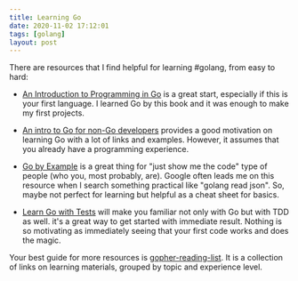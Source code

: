 ```yaml
---
title: Learning Go
date: 2020-11-02 17:12:01
tags: [golang]
layout: post
---
```


There are resources that I find helpful for learning #golang, from easy to hard:

+ [An Introduction to Programming in Go](http://www.golang-book.com/books/intro) is a great start, especially if this is your first language. I learned Go by this book and it was enough to make my first projects.

+ [An intro to Go for non-Go developers](https://benhoyt.com/writings/go-intro/) provides a good motivation on learning Go with a lot of links and examples. However, it assumes that you already have a programming experience.

+ [Go by Example](https://gobyexample.com/) is a great thing for "just show me the code" type of people (who you, most probably, are). Google often leads me on this resource when I search something practical like "golang read json". So, maybe not perfect for learning but helpful as a cheat sheet for basics.

+ [Learn Go with Tests](https://github.com/quii/learn-go-with-tests) will make you familiar not only with Go but with TDD as well. it's a great way to get started with immediate result. Nothing is so motivating as immediately seeing that your first code works and does the magic.

Your best guide for more resources is [gopher-reading-list](https://github.com/enocom/gopher-reading-list). It is a collection of links on learning materials, grouped by topic and experience level.

